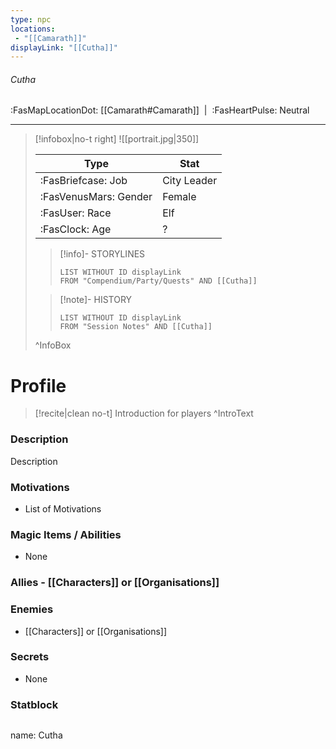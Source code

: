 ```yaml
---
type: npc
locations:
 - "[[Camarath]]"
displayLink: "[[Cutha]]"
---
```

###### Cutha
<span class="sub2">:FasMapLocationDot: [[Camarath#Camarath]]&nbsp;&nbsp;|&nbsp;&nbsp;:FasHeartPulse: Neutral </span>
___

> [!infobox|no-t right]
> ![[portrait.jpg|350]]
>
> | Type | Stat |
> | ---- | ---- |
> | :FasBriefcase: Job |  City Leader |
> | :FasVenusMars: Gender | Female |
> | :FasUser: Race | Elf |
> | :FasClock: Age | ? |
>
>> [!info]- STORYLINES
>>```dataview
>>LIST WITHOUT ID displayLink
>>FROM "Compendium/Party/Quests" AND [[Cutha]]
>
>>[!note]- HISTORY
>>```dataview
>>LIST WITHOUT ID displayLink
>>FROM "Session Notes" AND [[Cutha]]
>
>^InfoBox

# Profile

> [!recite|clean no-t]
>	Introduction for players
>^IntroText

### Description
Description

### Motivations
- List of Motivations

### Magic Items / Abilities
- None

### Allies  - [[Characters]] or [[Organisations]]

### Enemies
- [[Characters]] or [[Organisations]]

### Secrets
- None

### Statblock
>```statblock
name: Cutha